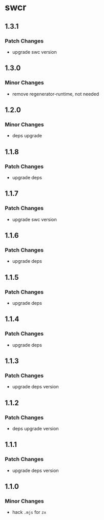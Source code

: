 # swcr

## 1.3.1

### Patch Changes

- upgrade swc version

## 1.3.0

### Minor Changes

- remove regenerator-runtime, not needed

## 1.2.0

### Minor Changes

- deps upgrade

## 1.1.8

### Patch Changes

- upgrade deps

## 1.1.7

### Patch Changes

- upgrade swc version

## 1.1.6

### Patch Changes

- upgrade deps

## 1.1.5

### Patch Changes

- upgrade deps

## 1.1.4

### Patch Changes

- upgrade deps

## 1.1.3

### Patch Changes

- upgrade deps version

## 1.1.2

### Patch Changes

- deps upgrade version

## 1.1.1

### Patch Changes

- upgrade deps version

## 1.1.0

### Minor Changes

- hack `.mjs` for `zx`

